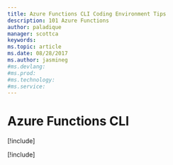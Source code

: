 ```yaml
---
title: Azure Functions CLI Coding Environment Tips
description: 101 Azure Functions
author: paladique
manager: scottca
keywords: 
ms.topic: article
ms.date: 08/28/2017
ms.author: jasmineg
#ms.devlang: 
#ms.prod:
#ms.technology:
#ms.service:
---
```


# Azure Functions CLI

[!include[](cli/function-cli.md)]

[!include[](cli/publish-locally.md)]